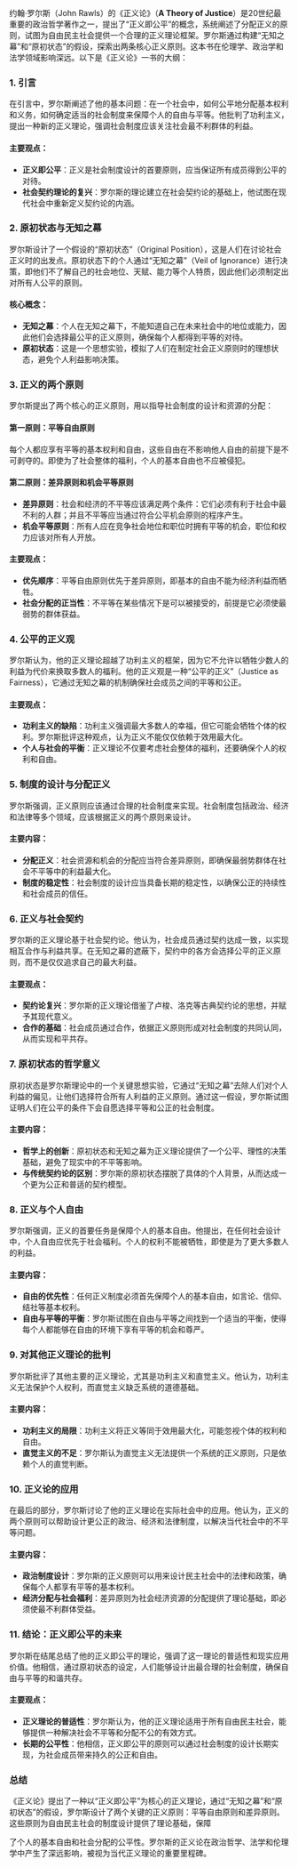 约翰·罗尔斯（John Rawls）的《正义论》（**A Theory of Justice**）是20世纪最重要的政治哲学著作之一，提出了“正义即公平”的概念，系统阐述了分配正义的原则，试图为自由民主社会提供一个合理的正义理论框架。罗尔斯通过构建“无知之幕”和“原初状态”的假设，探索出两条核心正义原则。这本书在伦理学、政治学和法学领域影响深远。以下是《正义论》一书的大纲：

### 1. **引言**
在引言中，罗尔斯阐述了他的基本问题：在一个社会中，如何公平地分配基本权利和义务，如何确定适当的社会制度来保障个人的自由与平等。他批判了功利主义，提出一种新的正义理论，强调社会制度应该关注社会最不利群体的利益。

#### 主要观点：
- **正义即公平**：正义是社会制度设计的首要原则，应当保证所有成员得到公平的对待。
- **社会契约理论的复兴**：罗尔斯的理论建立在社会契约论的基础上，他试图在现代社会中重新定义契约论的内涵。

### 2. **原初状态与无知之幕**
罗尔斯设计了一个假设的“原初状态”（Original Position），这是人们在讨论社会正义时的出发点。原初状态下的个人通过“无知之幕”（Veil of Ignorance）进行决策，即他们不了解自己的社会地位、天赋、能力等个人特质，因此他们必须制定出对所有人公平的原则。

#### 核心概念：
- **无知之幕**：个人在无知之幕下，不能知道自己在未来社会中的地位或能力，因此他们会选择最公平的正义原则，确保每个人都得到平等的对待。
- **原初状态**：这是一个思想实验，模拟了人们在制定社会正义原则时的理想状态，避免个人利益影响决策。

### 3. **正义的两个原则**
罗尔斯提出了两个核心的正义原则，用以指导社会制度的设计和资源的分配：

#### 第一原则：**平等自由原则**
每个人都应享有平等的基本权利和自由，这些自由在不影响他人自由的前提下是不可剥夺的。即使为了社会整体的福利，个人的基本自由也不应被侵犯。

#### 第二原则：**差异原则和机会平等原则**
- **差异原则**：社会和经济的不平等应该满足两个条件：它们必须有利于社会中最不利的人群；并且不平等应当通过符合公平机会原则的程序产生。
- **机会平等原则**：所有人应在竞争社会地位和职位时拥有平等的机会，职位和权力应该对所有人开放。

#### 主要观点：
- **优先顺序**：平等自由原则优先于差异原则，即基本的自由不能为经济利益而牺牲。
- **社会分配的正当性**：不平等在某些情况下是可以被接受的，前提是它必须使最弱势的群体获益。

### 4. **公平的正义观**
罗尔斯认为，他的正义理论超越了功利主义的框架，因为它不允许以牺牲少数人的利益为代价来换取多数人的福利。他的正义观是一种“公平的正义”（Justice as Fairness），它通过无知之幕的机制确保社会成员之间的平等和公正。

#### 主要观点：
- **功利主义的缺陷**：功利主义强调最大多数人的幸福，但它可能会牺牲个体的权利。罗尔斯批评这种观点，认为正义不能仅仅依赖于效用最大化。
- **个人与社会的平衡**：正义理论不仅要考虑社会整体的福利，还要确保个人的权利和自由。

### 5. **制度的设计与分配正义**
罗尔斯强调，正义原则应该通过合理的社会制度来实现。社会制度包括政治、经济和法律等多个领域，应该根据正义的两个原则来设计。

#### 主要内容：
- **分配正义**：社会资源和机会的分配应当符合差异原则，即确保最弱势群体在社会不平等中的利益最大化。
- **制度的稳定性**：社会制度的设计应当具备长期的稳定性，以确保公正的持续性和社会成员的信任。

### 6. **正义与社会契约**
罗尔斯的正义理论基于社会契约论。他认为，社会成员通过契约达成一致，以实现相互合作与利益共享。在无知之幕的遮蔽下，契约中的各方会选择公平的正义原则，而不是仅仅追求自己的最大利益。

#### 主要观点：
- **契约论复兴**：罗尔斯的正义理论借鉴了卢梭、洛克等古典契约论的思想，并赋予其现代意义。
- **合作的基础**：社会成员通过合作，依据正义原则形成对社会制度的共同认同，从而实现和平共存。

### 7. **原初状态的哲学意义**
原初状态是罗尔斯理论中的一个关键思想实验，它通过“无知之幕”去除人们对个人利益的偏见，让他们选择符合所有人利益的正义原则。通过这一假设，罗尔斯试图证明人们在公平的条件下会自愿选择平等和公正的社会制度。

#### 主要内容：
- **哲学上的创新**：原初状态和无知之幕为正义理论提供了一个公平、理性的决策基础，避免了现实中的不平等影响。
- **与传统契约论的区别**：罗尔斯的原初状态摆脱了具体的个人背景，从而达成一个更为公正和普适的契约模型。

### 8. **正义与个人自由**
罗尔斯强调，正义的首要任务是保障个人的基本自由。他提出，在任何社会设计中，个人自由应优先于社会福利。个人的权利不能被牺牲，即使是为了更大多数人的利益。

#### 主要内容：
- **自由的优先性**：任何正义制度必须首先保障个人的基本自由，如言论、信仰、结社等基本权利。
- **自由与平等的平衡**：罗尔斯试图在自由与平等之间找到一个适当的平衡，使得每个人都能够在自由的环境下享有平等的机会和尊严。

### 9. **对其他正义理论的批判**
罗尔斯批评了其他主要的正义理论，尤其是功利主义和直觉主义。他认为，功利主义无法保护个人权利，而直觉主义缺乏系统的道德基础。

#### 主要内容：
- **功利主义的局限**：功利主义将正义等同于效用最大化，可能忽视个体的权利和自由。
- **直觉主义的不足**：罗尔斯认为直觉主义无法提供一个系统的正义原则，只是依赖个人的直觉判断。

### 10. **正义论的应用**
在最后的部分，罗尔斯讨论了他的正义理论在实际社会中的应用。他认为，正义的两个原则可以帮助设计更公正的政治、经济和法律制度，以解决当代社会中的不平等问题。

#### 主要内容：
- **政治制度设计**：罗尔斯的正义原则可以用来设计民主社会中的法律和政策，确保每个人都享有平等的基本权利。
- **经济分配与社会福利**：差异原则为社会经济资源的分配提供了理论基础，即必须使最不利群体受益。

### 11. **结论：正义即公平的未来**
罗尔斯在结尾总结了他的正义即公平的理论，强调了这一理论的普适性和现实应用价值。他相信，通过原初状态的设定，人们能够设计出最合理的社会制度，确保自由与平等的和谐共存。

#### 主要观点：
- **正义理论的普适性**：罗尔斯认为，他的正义理论适用于所有自由民主社会，能够提供一种解决社会不平等和分配不公的有效方式。
- **长期的公平性**：他相信，正义即公平的原则可以通过社会制度的设计长期实现，为社会成员带来持久的公正和自由。

### 总结
《正义论》提出了一种以“正义即公平”为核心的正义理论，通过“无知之幕”和“原初状态”的假设，罗尔斯设计了两个关键的正义原则：平等自由原则和差异原则。这些原则为自由民主社会的制度设计提供了理论基础，保障

了个人的基本自由和社会分配的公平性。罗尔斯的正义论在政治哲学、法学和伦理学中产生了深远影响，被视为当代正义理论的重要里程碑。